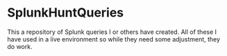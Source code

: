 # SplunkHuntQueries
This a repository of Splunk queries I or others have created.  All of these I have used in a live environment so while they need some adjustment, they do work.
